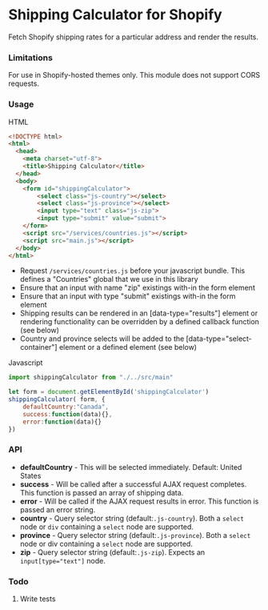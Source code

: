 Shipping Calculator for Shopify
==============================
Fetch Shopify shipping rates for a particular address and render the results.

### Limitations

For use in Shopify-hosted themes only. This module does not support CORS requests.

### Usage

HTML
```html
<!DOCTYPE html>
<html>
  <head>
    <meta charset="utf-8">
    <title>Shipping Calculator</title>
  </head>
  <body>
  	<form id="shippingCalculator">
		<select class="js-country"></select>
		<select class="js-province"></select>
		<input type="text" class="js-zip">
		<input type="submit" value="submit">
	</form>
    <script src="/services/countries.js"></script>
    <script src="main.js"></script>
  </body>
</html>
```
- Request ```/services/countries.js``` before your javascript bundle. This defines a "Countries" global that we use in this library
- Ensure that an input with name "zip" existings with-in the form element
- Ensure that an input with type "submit" existings with-in the form element
- Shipping results can be rendered in an [data-type="results"] element or rendering functionality can be overridden by a defined callback function (see below)
- Country and province selects will be added to the [data-type="select-container"] element or a defined element (see below)

Javascript
```javascript
import shippingCalculator from "./../src/main"

let form = document.getElementById('shippingCalculator')
shippingCalculator( form, {
	defaultCountry:"Canada",
	success:function(data){},
	error:function(data){}
})
```
### API

- **defaultCountry** - This will be selected immediately. Default: United States
- **success** - Will be called after a successful AJAX request completes. This function is passed an array of shipping data.
- **error** - Will be called if the AJAX request results in error. This function is passed an error string. 
- **country** - Query selector string (default:```.js-country```). Both a ```select``` node or ```div``` containing a ```select``` node are supported.
- **province** - Query selector string (default:```.js-province```). Both a ```select``` node or div containing a ```select``` node are supported.
- **zip** - Query selector string (default:```.js-zip```). Expects an ```input[type="text"]``` node.

### Todo
1. Write tests

